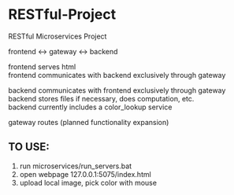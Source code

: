 
# RESTful-Project
RESTful Microservices Project

frontend <-> gateway <-> backend

frontend serves html</br>
frontend communicates with backend exclusively through gateway

backend communicates with frontend exclusively through gateway</br>
backend stores files if necessary, does computation, etc.</br>
backend currently includes a color_lookup service

gateway routes (planned functionality expansion)

## TO USE:
1. run microservices/run_servers.bat</br>
2. open webpage 127.0.0.1:5075/index.html</br>
3. upload local image, pick color with mouse</br>
